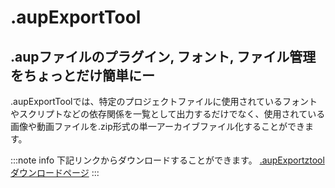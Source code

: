 # .aupExportTool
## .aupファイルのプラグイン, フォント, ファイル管理をちょっとだけ簡単にー
.aupExportToolでは、特定のプロジェクトファイルに使用されているフォントやスクリプトなどの依存関係を一覧として出力するだけでなく、使用されている画像や動画ファイルを.zip形式の単一アーカイブファイル化することができます。

:::note info
下記リンクからダウンロードすることができます。
[.aupExportztoolダウンロードページ](https://share-aup.com/download/aup_exp_tool)
:::
